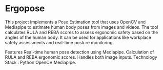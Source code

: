 # Ergopose
This project implements a Pose Estimation tool that uses OpenCV and Mediapipe to estimate human body poses from images and videos. The tool calculates RULA and REBA scores to assess ergonomic safety based on the angles of the human body. It can be used for applications like workplace safety assessments and real-time posture monitoring.

Features
Real-time human pose detection using Mediapipe.
Calculation of RULA and REBA ergonomic scores.
Handles both image inputs.
Technology Stack :
Python
OpenCV
Mediapipe.
